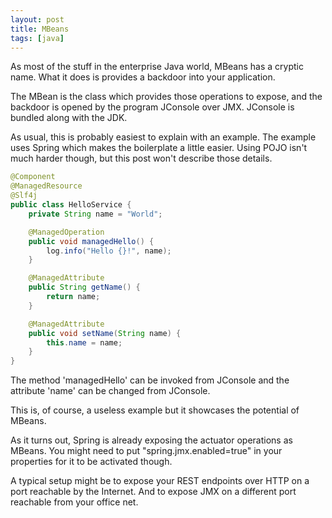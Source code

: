 ```yaml
---
layout: post
title: MBeans
tags: [java]
---
```


As most of the stuff in the enterprise Java world, MBeans has a cryptic
name. What it does is provides a backdoor into your application. 

The MBean is the class which provides those operations to expose,
and the backdoor is opened by the program JConsole over JMX.
JConsole is bundled along with the JDK.

As usual, this is probably easiest to explain with an example. 
The example uses Spring which makes the boilerplate a little
easier. Using POJO isn't much harder though, but this post won't
describe those details.

```java
@Component
@ManagedResource
@Slf4j
public class HelloService {
    private String name = "World";

    @ManagedOperation
    public void managedHello() {
        log.info("Hello {}!", name);
    }

    @ManagedAttribute
    public String getName() {
        return name;
    }

    @ManagedAttribute
    public void setName(String name) {
        this.name = name;
    }
}
```

The method 'managedHello' can be invoked from JConsole and the
attribute 'name' can be changed from JConsole. 

This is, of course, a useless example but it showcases the potential
of MBeans.

As it turns out, Spring is already exposing the actuator operations
as MBeans. You might need to put "spring.jmx.enabled=true" in your
properties for it to be activated though.

A typical setup might be to expose your REST endpoints over HTTP on
a port reachable by the Internet. And to expose JMX on a different
port reachable from your office net.
